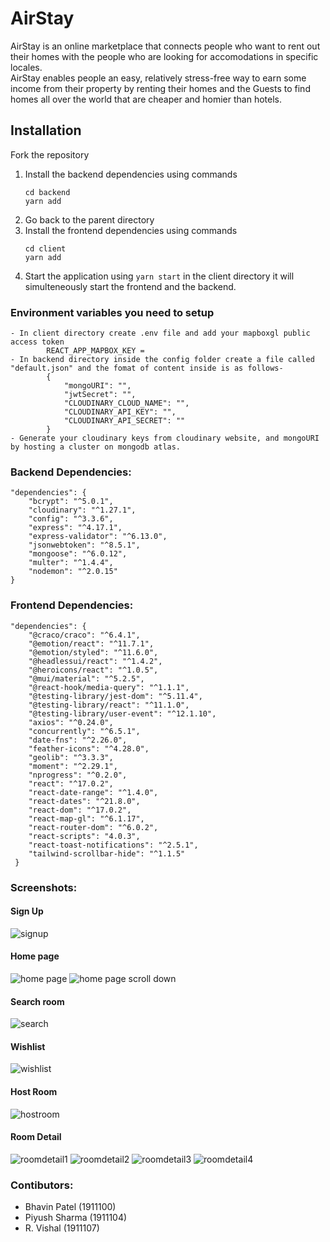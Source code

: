 # AirStay
AirStay is an online marketplace that connects people who want
to rent out their homes with the people who are looking for 
accomodations in specific locales. <br>
AirStay enables people an easy, relatively stress-free way to 
earn some income from their property by renting their homes and the Guests to find 
homes all over the world that are cheaper and homier than hotels.

## Installation

Fork the repository
1. Install the backend dependencies using commands
    ```
    cd backend
    yarn add
2. Go back to the parent directory
3. Install the frontend dependencies using commands
    ```
    cd client
    yarn add
4. Start the application using `yarn start` in the client directory it will simulteneously start the frontend and the backend.


### Environment variables you need to setup
    - In client directory create .env file and add your mapboxgl public access token 
            REACT_APP_MAPBOX_KEY = 
    - In backend directory inside the config folder create a file called "default.json" and the fomat of content inside is as follows-
            {
                "mongoURI": "",
                "jwtSecret": "",
                "CLOUDINARY_CLOUD_NAME": "",
                "CLOUDINARY_API_KEY": "",
                "CLOUDINARY_API_SECRET": ""
            }
    - Generate your cloudinary keys from cloudinary website, and mongoURI by hosting a cluster on mongodb atlas.

### Backend Dependencies:
```
"dependencies": {
    "bcrypt": "^5.0.1",
    "cloudinary": "^1.27.1",
    "config": "^3.3.6",
    "express": "^4.17.1",
    "express-validator": "^6.13.0",
    "jsonwebtoken": "^8.5.1",
    "mongoose": "^6.0.12",
    "multer": "^1.4.4",
    "nodemon": "^2.0.15"
}   
```
### Frontend Dependencies:
```
"dependencies": {
    "@craco/craco": "^6.4.1",
    "@emotion/react": "^11.7.1",
    "@emotion/styled": "^11.6.0",
    "@headlessui/react": "^1.4.2",
    "@heroicons/react": "^1.0.5",
    "@mui/material": "^5.2.5",
    "@react-hook/media-query": "^1.1.1",
    "@testing-library/jest-dom": "^5.11.4",
    "@testing-library/react": "^11.1.0",
    "@testing-library/user-event": "^12.1.10",
    "axios": "^0.24.0",
    "concurrently": "^6.5.1",
    "date-fns": "^2.26.0",
    "feather-icons": "^4.28.0",
    "geolib": "^3.3.3",
    "moment": "^2.29.1",
    "nprogress": "^0.2.0",
    "react": "^17.0.2",
    "react-date-range": "^1.4.0",
    "react-dates": "^21.8.0",
    "react-dom": "^17.0.2",
    "react-map-gl": "^6.1.17",
    "react-router-dom": "^6.0.2",
    "react-scripts": "4.0.3",
    "react-toast-notifications": "^2.5.1",
    "tailwind-scrollbar-hide": "^1.1.5"
 }
```
### Screenshots:
#### Sign Up
![signup](https://user-images.githubusercontent.com/77017010/147478733-c8c99d37-28ac-45c6-bf54-cdf51cac2bf1.png)

#### Home page
![home page](https://user-images.githubusercontent.com/77017010/147478584-5a132636-3097-43a8-8342-d70df4e936ef.png)
![home page scroll down](https://user-images.githubusercontent.com/77017010/147478628-70bcab4a-271f-42e3-a863-a291c00a7a4d.png)

#### Search room
![search](https://user-images.githubusercontent.com/77017010/147478779-ad96bc60-9fdc-448e-a300-30f15e529694.png)

#### Wishlist
![wishlist](https://user-images.githubusercontent.com/77017010/147478809-a573f2a9-0697-41e2-bd64-f32d4881618e.png)

#### Host Room
![hostroom](https://user-images.githubusercontent.com/77017010/147478942-e18d7318-df06-4e44-a9fc-48f919c850d6.png)

#### Room Detail
![roomdetail1](https://user-images.githubusercontent.com/68952732/147486483-991ba6c1-83b3-442d-9986-2fd9e299b5cf.jpg)
![roomdetail2](https://user-images.githubusercontent.com/68952732/147486511-e72fdbe3-e00c-4069-83ee-e75791078f9e.jpg)
![roomdetail3](https://user-images.githubusercontent.com/68952732/147486526-1e51138f-cdc5-444f-b58d-d44963b522fe.jpg)
![roomdetail4](https://user-images.githubusercontent.com/68952732/147486539-383ccf2d-7326-4795-bb2c-fe531e65aabd.jpg)


### Contibutors:
- Bhavin Patel (1911100)
- Piyush Sharma (1911104)
- R. Vishal (1911107)
